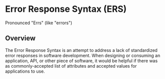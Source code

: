 # Error Response Syntax (ERS)

Pronounced "Errs" (like "errors")

## Overview

The Error Response Syntax is an attempt to address a lack of
standardized error responses in software development. When designing or
consuming an application, API, or other piece of software, it would be
helpful if there was as commonly-accepted list of attributes and
accepted values for applications to use.

